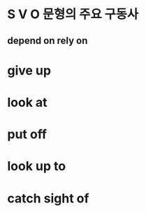 # S V O 문형의 주요 구동사
## depend on rely on 

# give up
# look at
# put off
# look up to
# catch sight of 
